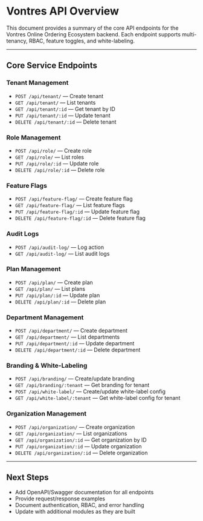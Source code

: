 # Vontres API Overview

This document provides a summary of the core API endpoints for the Vontres Online Ordering Ecosystem backend. Each endpoint supports multi-tenancy, RBAC, feature toggles, and white-labeling.

---

## Core Service Endpoints

### Tenant Management
- `POST /api/tenant/` — Create tenant
- `GET /api/tenant/` — List tenants
- `GET /api/tenant/:id` — Get tenant by ID
- `PUT /api/tenant/:id` — Update tenant
- `DELETE /api/tenant/:id` — Delete tenant

### Role Management
- `POST /api/role/` — Create role
- `GET /api/role/` — List roles
- `PUT /api/role/:id` — Update role
- `DELETE /api/role/:id` — Delete role

### Feature Flags
- `POST /api/feature-flag/` — Create feature flag
- `GET /api/feature-flag/` — List feature flags
- `PUT /api/feature-flag/:id` — Update feature flag
- `DELETE /api/feature-flag/:id` — Delete feature flag

### Audit Logs
- `POST /api/audit-log/` — Log action
- `GET /api/audit-log/` — List audit logs

### Plan Management
- `POST /api/plan/` — Create plan
- `GET /api/plan/` — List plans
- `PUT /api/plan/:id` — Update plan
- `DELETE /api/plan/:id` — Delete plan

### Department Management
- `POST /api/department/` — Create department
- `GET /api/department/` — List departments
- `PUT /api/department/:id` — Update department
- `DELETE /api/department/:id` — Delete department

### Branding & White-Labeling
- `POST /api/branding/` — Create/update branding
- `GET /api/branding/:tenant` — Get branding for tenant
- `POST /api/white-label/` — Create/update white-label config
- `GET /api/white-label/:tenant` — Get white-label config for tenant

### Organization Management
- `POST /api/organization/` — Create organization
- `GET /api/organization/` — List organizations
- `GET /api/organization/:id` — Get organization by ID
- `PUT /api/organization/:id` — Update organization
- `DELETE /api/organization/:id` — Delete organization

---

## Next Steps
- Add OpenAPI/Swagger documentation for all endpoints
- Provide request/response examples
- Document authentication, RBAC, and error handling
- Update with additional modules as they are built
